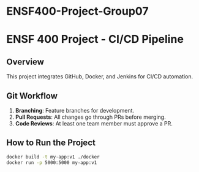 # ENSF400-Project-Group07

# ENSF 400 Project - CI/CD Pipeline
## Overview
This project integrates GitHub, Docker, and Jenkins for CI/CD automation.

## Git Workflow
1. **Branching**: Feature branches for development.
2. **Pull Requests**: All changes go through PRs before merging.
3. **Code Reviews**: At least one team member must approve a PR.

## How to Run the Project
```sh
docker build -t my-app:v1 ./docker
docker run -p 5000:5000 my-app:v1
